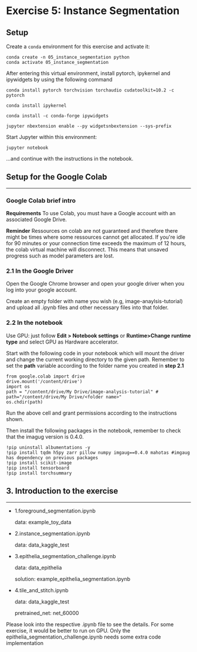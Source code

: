 # Exercise 5: Instance Segmentation

## Setup

Create a `conda` environment for this exercise and activate it:

```
conda create -n 05_instance_segmentation python
conda activate 05_instance_segmentation
```

After entering this virtual environment, install pytorch, ipykernel and ipywidgets by using the following command

```
conda install pytorch torchvision torchaudio cudatoolkit=10.2 -c pytorch

conda install ipykernel

conda install -c conda-forge ipywidgets

jupyter nbextension enable --py widgetsnbextension --sys-prefix
```

Start Jupyter within this environment:

```
jupyter notebook
```

...and continue with the instructions in the notebook.

## Setup for the Google Colab
---
### Google Colab brief intro

**Requirements** To use Colab, you must have a Google account with an associated Google Drive.

**Reminder** Ressources on colab are not guaranteed and therefore there might be times where some ressources cannot get allocated. If you're idle for 90 minutes or your connection time exceeds the maximum of 12 hours, the colab virtual machine will disconnect. This means that unsaved progress such as model parameters are lost. 

### 2.1 In the Google Driver

Open the Google Chrome browser and open your google driver when you log into your google account.

Create an empty folder with name you wish (e.g, image-anaylsis-tutorial) and upload all .ipynb files and other necessary files into that folder.

### 2.2 In the notebook

Use GPU:  just follow **Edit > Notebook settings** or **Runtime>Change runtime type** and select GPU as Hardware accelerator.

Start with the following code in your notebook which will mount the driver and change the current working directory to the given path. Remember to set the **path** variable according to the folder name you created in **step 2.1**

```
from google.colab import drive
drive.mount('/content/drive')
import os
path = "/content/drive/My Drive/image-analysis-tutorial" # path="/content/drive/My Drive/<folder name>"
os.chdir(path)
```

Run the above cell and grant permissions according to the instructions shown.


Then install the following packages in the notebook, remember to check that the imagug version is 0.4.0.

```
!pip uninstall albumentations -y
!pip install tqdm h5py zarr pillow numpy imgaug==0.4.0 mahotas #imgaug has dependency on previous packages
!pip install scikit-image
!pip install tensorboard
!pip install torchsummary
```

## 3. Introduction to the exercise
---

- 1.foreground_segmentation.ipynb

    data: example_toy_data

- 2.instance_segmentation.ipynb

    data: data_kaggle_test

- 3.epithelia_segmentation_challenge.ipynb

    data: data_epithelia

    solution: example_epithelia_segmentation.ipynb

- 4.tile_and_stitch.ipynb

    data: data_kaggle_test

    pretrained_net: net_60000

Please look into the respective .ipynb file to see the details. For some exercise, it would be better to run on GPU. 
Only the epithelia_segmentation_challenge.ipynb needs some extra code implementation
